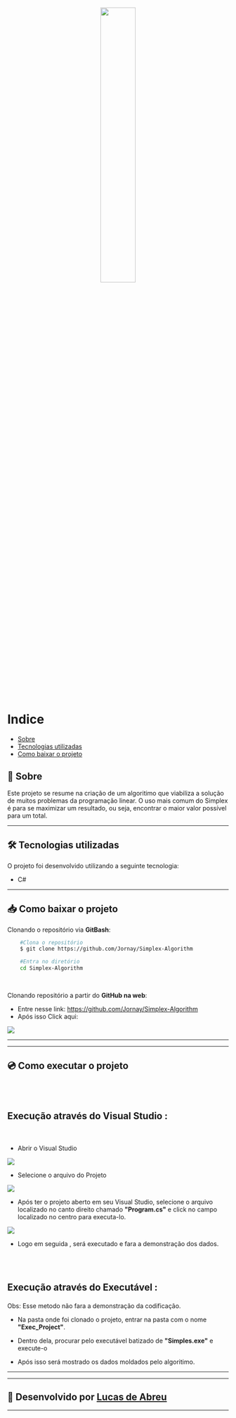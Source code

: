 <h1 align = center>
    <img src = "https://ik.imagekit.io/bbne7zel55/vdTXjjjW_photos_v2_x4_sM31HKpWU.png" width="40%">
</h1>




# Indice
- [Sobre](#-sobre)
- [Tecnologias utilizadas](#-tecnologias-utilizadas)
- [Como baixar o projeto](#-como-baixar-o-projeto)

## 📃 **Sobre**

  Este projeto se resume na criação de um algoritimo que viabiliza a solução de muitos problemas da programação linear. O uso mais comum do Simplex é para se maximizar um resultado, ou seja, encontrar o maior valor possível para um total. 

---

## 🛠 **Tecnologias utilizadas**

O projeto foi desenvolvido utilizando a seguinte tecnologia:

- C#

--- 
## 📥 **Como baixar o projeto**

Clonando o repositório via **GitBash**:

```bash
    #Clona o repositório
    $ git clone https://github.com/Jornay/Simplex-Algorithm

    #Entra no diretório
    cd Simplex-Algorithm
```
<br>

Clonando repositório a partir do **GitHub na web**:

- Entre nesse link: https://github.com/Jornay/Simplex-Algorithm
- Após isso Click aqui:

<img src = "https://ik.imagekit.io/bbne7zel55/1_QN07mPemh.png">

---
---
## 💿 **Como executar o projeto**
<br>
<br>

<h2> 

Execução através do **Visual Studio** : 

</h2>

<br>

- Abrir o Visual Studio
<img src = 'https://ik.imagekit.io/bbne7zel55/1_Idt6ajk5P.png'>

<br>

- Selecione o arquivo do Projeto
<img src = 'https://ik.imagekit.io/bbne7zel55/2_mj_vsQLvi.png'>

<br>

- Após ter o projeto aberto em seu Visual Studio, selecione o arquivo localizado no canto direito chamado **"Program.cs"** e click no campo localizado no centro para executa-lo.
<img src = 'https://ik.imagekit.io/bbne7zel55/4_48AN8C0Mf.png'>

<br>

- Logo em seguida , será executado e fara a demonstração dos dados.

<br>
<br>
<h2> 

Execução através do **Executável** : 

</h2>
Obs: Esse metodo não fara a demonstração da codificação.

<br>

- Na pasta onde foi clonado o projeto, entrar na pasta com o nome **"Exec_Project"**.

- Dentro dela, procurar pelo executável batizado de **"Simples.exe"** e execute-o

- Após isso será mostrado os dados moldados pelo algoritimo.
---
---
## 🔧 Desenvolvido por [Lucas de Abreu](https://github.com/Jornay) 
---
